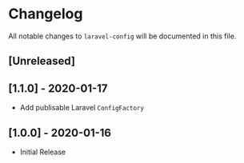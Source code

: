# Changelog
All notable changes to `laravel-config` will be documented in this file.

## [Unreleased]

## [1.1.0] - 2020-01-17

- Add publisable Laravel `ConfigFactory` 

## [1.0.0] - 2020-01-16

- Initial Release
